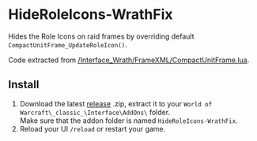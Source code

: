 # HideRoleIcons-WrathFix

Hides the Role Icons on raid frames by overriding default `CompactUnitFrame_UpdateRoleIcon()`.

Code extracted from [/Interface_Wrath/FrameXML/CompactUnitFrame.lua](https://github.com/tomrus88/BlizzardInterfaceCode/blob/wrath/Interface_Wrath/FrameXML/CompactUnitFrame.lua#L782).

## Install

1. Download the latest [release](https://github.com/ThatKalle/HideRoleIcons-WrathFix/releases) .zip, extract it to your `World of Warcraft\_classic_\Interface\AddOns\` folder.<br>
Make sure that the addon folder is named `HideRoleIcons-WrathFix`.<br>
2. Reload your UI `/reload` or restart your game.
